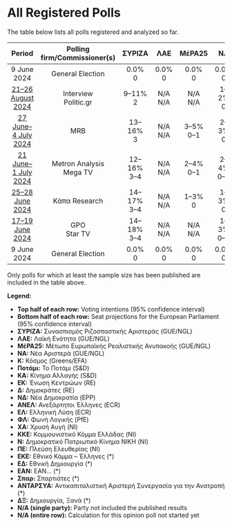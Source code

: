 # All Registered Polls

The table below lists all polls registered and analyzed so far.

| Period     | Polling firm/Commissioner(s) | ΣΥΡΙΖΑ | ΛΑΕ | ΜέΡΑ25 | ΝΑ | Κ | Ποτάμι | ΚΑ | ΕΚ | Δ | ΝΔ | ΑΝΕΛ | ΕΛ | ΦΛ | ΧΑ | ΚΚΕ | Ν | ΠΕ | ΕΚΕ | ΕΔ | ΕΑΝ | Σπαρ | ΑΝΤΑΡΣΥΑ | ΔΞ |
|:----------:|:----------------------------:|:--:|:--:|:--:|:--:|:--:|:--:|:--:|:--:|:--:|:--:|:--:|:--:|:--:|:--:|:--:|:--:|:--:|:--:|:--:|:--:|:--:|:--:|:--:|
| 9 June 2024 | General Election | 0.0% <br> 0 | 0.0% <br> 0 | 0.0% <br> 0 | 0.0% <br> 0 | 0.0% <br> 0 | 0.0% <br> 0 | 0.0% <br> 0 | 0.0% <br> 0 | 0.0% <br> 0 | 0.0% <br> 0 | 0.0% <br> 0 | 0.0% <br> 0 | 0.0% <br> 0 | 0.0% <br> 0 | 0.0% <br> 0 | 0.0% <br> 0 | 0.0% <br> 0 | 0.0% <br> 0 | 0.0% <br> 0 | 0.0% <br> 0 | 0.0% <br> 0 | 0.0% <br> 0 | 0.0% <br> 0 |
| [21–26 August 2024](2024-08-26-Interview.html) | Interview <br> Politic.gr | 9–11% <br> 2 | N/A <br> N/A | N/A <br> N/A | 1–2% <br> 0 | N/A <br> N/A | N/A <br> N/A | 13–15% <br> 3 | N/A <br> N/A | N/A <br> N/A | 25–28% <br> 5–6 | N/A <br> N/A | 9–12% <br> 2 | 4–6% <br> 1 | N/A <br> N/A | 9–12% <br> 2 | 3–5% <br> 1 | 4–6% <br> 1 | N/A <br> N/A | N/A <br> N/A | N/A <br> N/A | N/A <br> N/A | N/A <br> N/A | N/A <br> N/A |
| [27 June–4 July 2024](2024-07-04-MRB.html) | MRB | 13–16% <br> 3 | N/A <br> N/A | 3–5% <br> 0–1 | 2–3% <br> 0 | N/A <br> N/A | N/A <br> N/A | 12–15% <br> 2–3 | N/A <br> N/A | N/A <br> N/A | 28–32% <br> 6–7 | N/A <br> N/A | 7–10% <br> 1–2 | 2–4% <br> 0–1 | N/A <br> N/A | 8–11% <br> 1–2 | 3–5% <br> 0–1 | 3–5% <br> 1 | N/A <br> N/A | N/A <br> N/A | N/A <br> N/A | N/A <br> N/A | N/A <br> N/A | N/A <br> N/A |
| [21 June–1 July 2024](2024-07-01-MetronAnalysis.html) | Metron Analysis <br> Mega TV | 12–16% <br> 3–4 | N/A <br> N/A | 2–4% <br> 0–1 | 2–4% <br> 0–1 | N/A <br> N/A | N/A <br> N/A | 11–15% <br> 2–3 | N/A <br> N/A | N/A <br> N/A | 28–33% <br> 6–7 | N/A <br> N/A | 8–11% <br> 1–2 | 2–4% <br> 0–1 | N/A <br> N/A | 8–12% <br> 2–3 | 2–4% <br> 0–1 | 4–7% <br> 1–2 | N/A <br> N/A | N/A <br> N/A | N/A <br> N/A | 1–2% <br> 0 | N/A <br> N/A | N/A <br> N/A |
| [25–28 June 2024](2024-06-28-ΚάπαResearch.html) | Κάπα Research | 14–17% <br> 3–4 | N/A <br> N/A | 1–3% <br> 0 | 1–3% <br> 0 | N/A <br> N/A | N/A <br> N/A | 12–16% <br> 3–4 | N/A <br> N/A | N/A <br> N/A | 32–37% <br> 7–8 | N/A <br> N/A | 8–11% <br> 2–3 | 3–4% <br> 0–1 | N/A <br> N/A | 8–11% <br> 2 | 3–5% <br> 0–1 | 3–5% <br> 0–1 | N/A <br> N/A | N/A <br> N/A | N/A <br> N/A | N/A <br> N/A | N/A <br> N/A | N/A <br> N/A |
| [17–19 June 2024](2024-06-19-GPO.html) | GPO <br> Star TV | 14–18% <br> 3–4 | N/A <br> N/A | N/A <br> N/A | 1–3% <br> 0–1 | N/A <br> N/A | N/A <br> N/A | 12–17% <br> 2–4 | N/A <br> N/A | N/A <br> N/A | 31–37% <br> 7–8 | N/A <br> N/A | 8–11% <br> 2 | 3–5% <br> 0–1 | N/A <br> N/A | 8–11% <br> 2 | 3–5% <br> 0–1 | 3–5% <br> 0–1 | N/A <br> N/A | N/A <br> N/A | N/A <br> N/A | N/A <br> N/A | N/A <br> N/A | N/A <br> N/A |
| 9 June 2024 | General Election | 0.0% <br> 0 | 0.0% <br> 0 | 0.0% <br> 0 | 0.0% <br> 0 | 0.0% <br> 0 | 0.0% <br> 0 | 0.0% <br> 0 | 0.0% <br> 0 | 0.0% <br> 0 | 0.0% <br> 0 | 0.0% <br> 0 | 0.0% <br> 0 | 0.0% <br> 0 | 0.0% <br> 0 | 0.0% <br> 0 | 0.0% <br> 0 | 0.0% <br> 0 | 0.0% <br> 0 | 0.0% <br> 0 | 0.0% <br> 0 | 0.0% <br> 0 | 0.0% <br> 0 | 0.0% <br> 0 |

Only polls for which at least the sample size has been published are included in the table above.

**Legend:**
+ **Top half of each row:** Voting intentions (95% confidence interval)
+ **Bottom half of each row:** Seat projections for the European Parliament (95% confidence interval)
+ **ΣΥΡΙΖΑ:** Συνασπισμός Ριζοσπαστικής Αριστεράς (GUE/NGL)
+ **ΛΑΕ:** Λαϊκή Ενότητα (GUE/NGL)
+ **ΜέΡΑ25:** Μέτωπο Ευρωπαϊκής Ρεαλιστικής Ανυπακοής (GUE/NGL)
+ **ΝΑ:** Νέα Αριστερά (GUE/NGL)
+ **Κ:** Κόσμος (Greens/EFA)
+ **Ποτάμι:** Το Ποτάμι (S&D)
+ **ΚΑ:** Κίνημα Αλλαγής (S&D)
+ **ΕΚ:** Ένωση Κεντρώων (RE)
+ **Δ:** Δημοκράτες (RE)
+ **ΝΔ:** Νέα Δημοκρατία (EPP)
+ **ΑΝΕΛ:** Ανεξάρτητοι Έλληνες (ECR)
+ **ΕΛ:** Ελληνική Λύση (ECR)
+ **ΦΛ:** Φωνή Λογικής (PfE)
+ **ΧΑ:** Χρυσή Αυγή (NI)
+ **ΚΚΕ:** Κομμουνιστικό Κόμμα Ελλάδας (NI)
+ **Ν:** Δημοκρατικό Πατριωτικό Κίνημα ΝΙΚΗ (NI)
+ **ΠΕ:** Πλεύση Ελευθερίας (NI)
+ **ΕΚΕ:** Εθνικό Κόμμα – Έλληνες (*)
+ **ΕΔ:** Εθνική Δημιουργία (*)
+ **ΕΑΝ:** ΕΑΝ… (*)
+ **Σπαρ:** Σπαρτιάτες (*)
+ **ΑΝΤΑΡΣΥΑ:** Αντικαπιταλιστική Αριστερή Συνεργασία για την Ανατροπή (*)
+ **ΔΞ:** Δημιουργία, Ξανά (*)
+ **N/A (single party):** Party not included the published results
+ **N/A (entire row):** Calculation for this opinion poll not started yet

